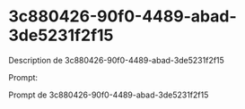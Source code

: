 # 3c880426-90f0-4489-abad-3de5231f2f15

Description de 3c880426-90f0-4489-abad-3de5231f2f15

Prompt:

Prompt de 3c880426-90f0-4489-abad-3de5231f2f15